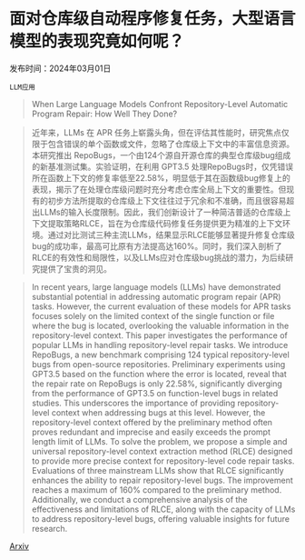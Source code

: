 # 面对仓库级自动程序修复任务，大型语言模型的表现究竟如何呢？

发布时间：2024年03月01日

`LLM应用`

> When Large Language Models Confront Repository-Level Automatic Program Repair: How Well They Done?

> 近年来，LLMs 在 APR 任务上崭露头角，但在评估其性能时，研究焦点仅限于包含错误的单个函数或文件，忽略了仓库级上下文中的丰富信息资源。本研究推出 RepoBugs，一个由124个源自开源仓库的典型仓库级bug组成的新基准测试集。实验证明，在利用 GPT3.5 处理RepoBugs时，仅凭错误所在函数上下文的修复率低至22.58%，明显低于其在函数级bug修复上的表现，揭示了在处理仓库级问题时充分考虑仓库全局上下文的重要性。但现有的初步方法所提取的仓库级上下文往往过于冗余和不准确，而且很容易超出LLMs的输入长度限制。因此，我们创新设计了一种简洁普适的仓库级上下文提取策略RLCE，旨在为仓库级代码修复任务提供更为精准的上下文环境。通过对比测试三种主流LLMs，结果显示RLCE能够显著提升修复仓库级bug的成功率，最高可比原有方法提高达160%。同时，我们深入剖析了RLCE的有效性和局限性，以及LLMs应对仓库级bug挑战的潜力，为后续研究提供了宝贵的洞见。

> In recent years, large language models (LLMs) have demonstrated substantial potential in addressing automatic program repair (APR) tasks. However, the current evaluation of these models for APR tasks focuses solely on the limited context of the single function or file where the bug is located, overlooking the valuable information in the repository-level context. This paper investigates the performance of popular LLMs in handling repository-level repair tasks. We introduce RepoBugs, a new benchmark comprising 124 typical repository-level bugs from open-source repositories. Preliminary experiments using GPT3.5 based on the function where the error is located, reveal that the repair rate on RepoBugs is only 22.58%, significantly diverging from the performance of GPT3.5 on function-level bugs in related studies. This underscores the importance of providing repository-level context when addressing bugs at this level. However, the repository-level context offered by the preliminary method often proves redundant and imprecise and easily exceeds the prompt length limit of LLMs. To solve the problem, we propose a simple and universal repository-level context extraction method (RLCE) designed to provide more precise context for repository-level code repair tasks. Evaluations of three mainstream LLMs show that RLCE significantly enhances the ability to repair repository-level bugs. The improvement reaches a maximum of 160% compared to the preliminary method. Additionally, we conduct a comprehensive analysis of the effectiveness and limitations of RLCE, along with the capacity of LLMs to address repository-level bugs, offering valuable insights for future research.

[Arxiv](https://arxiv.org/abs/2403.00448)